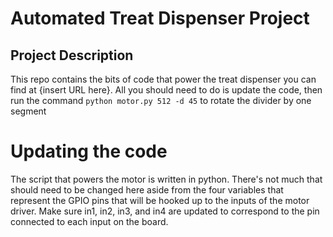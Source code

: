 # Automated Treat Dispenser Project

## Project Description

This repo contains the bits of code that power the treat dispenser you can find at {insert URL here}. All you should need to do is update the code, then run the command `python motor.py 512 -d 45` to rotate the divider by one segment

# Updating the code

The script that powers the motor is written in python. There's not much that should need to be changed here aside from the four variables that represent the GPIO pins that will be hooked up to the inputs of the motor driver. Make sure in1, in2, in3, and in4 are updated to correspond to the pin connected to each input on the board.
